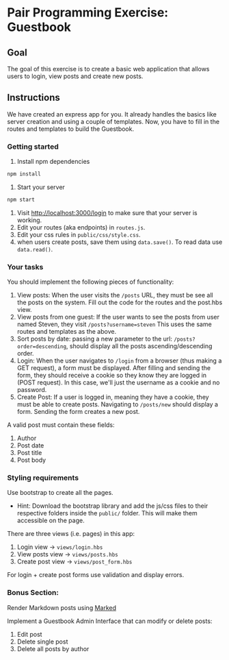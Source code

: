 # Pair Programming Exercise: Guestbook

## Goal

The goal of this exercise is to create a basic web application that allows users
to login, view posts and create new posts.

## Instructions

We have created an express app for you. It already handles the basics like
server creation and using a couple of templates. Now, you have to fill in the routes
and templates to build the Guestbook.

### Getting started

1. Install npm dependencies

  ```bash
  npm install
  ```

1. Start your server

  ```bash
  npm start
  ```

1. Visit [http://localhost:3000/login](http://localhost:3000/login) to make sure that your server is working.
1. Edit your routes (aka endpoints) in `routes.js`.
1. Edit your css rules in `public/css/style.css`.
1. when users create posts, save them using `data.save()`. To read data use `data.read()`.

### Your tasks

You should implement the following pieces of functionality:

1. View posts: When the user visits the `/posts` URL, they must be see all the posts
on the system. Fill out the code for the routes and the post.hbs view.
1. View posts from one guest: If the user wants to see the posts from user named
Steven, they visit `/posts?username=steven` This uses the same routes and templates
as the above.
1. Sort posts by date: passing a new parameter to the url: `/posts?order=descending`,
should display all the posts ascending/descending order.
1. Login: When the user navigates to `/login` from a browser (thus making a GET
request), a form must be displayed. After filling and sending the form, they should
receive a cookie so they know they are logged in (POST request). In this case, we'll
just the username as a cookie and no password.
1. Create Post: If a user is logged in, meaning they have a cookie, they must be
able to create posts. Navigating to `/posts/new` should display a form. Sending the
form creates a new post.

A valid post must contain these fields:

1. Author
1. Post date
1. Post title
1. Post body

### Styling requirements

Use bootstrap to create all the pages.

* Hint: Download the bootstrap library and add the js/css files to their
respective folders inside the `public/` folder. This will make
them accessible on the page.

There are three views (i.e. pages) in this app:

1. Login view -> `views/login.hbs`
1. View posts view -> `views/posts.hbs`
1. Create post view -> `views/post_form.hbs`

For login + create post forms use validation and display errors.

### Bonus Section:

Render Markdown posts using [Marked](https://github.com/chjj/marked)

Implement a Guestbook Admin Interface that can modify or delete posts:
1. Edit post
1. Delete single post
1. Delete all posts by author
